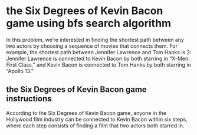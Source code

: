 # the Six Degrees of Kevin Bacon game using bfs search algorithm
 In this problem, we’re interested in finding the shortest path between any two actors by choosing a sequence of movies that connects them. For example, the shortest path between Jennifer Lawrence and Tom Hanks is 2: Jennifer Lawrence is connected to Kevin Bacon by both starring in “X-Men: First Class,” and Kevin Bacon is connected to Tom Hanks by both starring in “Apollo 13.”
 
 ## the Six Degrees of Kevin Bacon game instructions
 According to the Six Degrees of Kevin Bacon game, anyone in the Hollywood film industry can be connected to Kevin Bacon within six steps, where each step consists of finding a film that two actors both starred in. 
